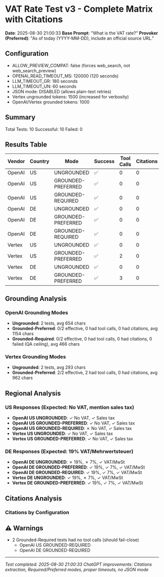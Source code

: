# VAT Rate Test v3 - Complete Matrix with Citations

**Date**: 2025-08-30 21:00:33
**Base Prompt**: "What is the VAT rate?"
**Provoker (Preferred)**: "As of today (YYYY-MM-DD), include an official source URL."

## Configuration

- ALLOW_PREVIEW_COMPAT: false (forces web_search, not web_search_preview)
- OPENAI_READ_TIMEOUT_MS: 120000 (120 seconds)
- LLM_TIMEOUT_GR: 180 seconds
- LLM_TIMEOUT_UN: 60 seconds
- JSON mode: DISABLED (allows plain-text retries)
- Vertex ungrounded tokens: 1500 (increased for verbosity)
- OpenAI/Vertex grounded tokens: 1000

## Summary

Total Tests: 10
Successful: 10
Failed: 0

## Results Table

| Vendor | Country | Mode | Success | Tool Calls | Citations | Top 2 Citations | Tokens | Content Length |
|--------|---------|------|---------|------------|-----------|-----------------|--------|----------------|
| OpenAI | US | UNGROUNDED | ✅ | 0 | 0 | None | 196 | 718 |
| OpenAI | US | GROUNDED-PREFERRED | ✅ | 0 | 0 | None | 448 | 1664 |
| OpenAI | US | GROUNDED-REQUIRED | ✅ | 0 | 0 | None | 168 | 604 |
| OpenAI | DE | UNGROUNDED | ✅ | 0 | 0 | None | 155 | 590 |
| OpenAI | DE | GROUNDED-PREFERRED | ✅ | 0 | 0 | None | 184 | 643 |
| OpenAI | DE | GROUNDED-REQUIRED | ✅ | 0 | 0 | None | 84 | 329 |
| Vertex | US | UNGROUNDED | ✅ | 0 | 0 | None | 100 | 349 |
| Vertex | US | GROUNDED-PREFERRED | ✅ | 2 | 0 | None | 267 | 1083 |
| Vertex | DE | UNGROUNDED | ✅ | 0 | 0 | None | 58 | 237 |
| Vertex | DE | GROUNDED-PREFERRED | ✅ | 3 | 0 | None | 212 | 841 |


## Grounding Analysis

### OpenAI Grounding Modes
- **Ungrounded**: 2 tests, avg 654 chars
- **Grounded-Preferred**: 0/2 effective, 0 had tool calls, 0 had citations, avg 1154 chars
- **Grounded-Required**: 0/2 effective, 0 had tool calls, 0 had citations, 0 failed (QA ceiling), avg 466 chars

### Vertex Grounding Modes
- **Ungrounded**: 2 tests, avg 293 chars
- **Grounded-Preferred**: 2/2 effective, 2 had tool calls, 0 had citations, avg 962 chars


## Regional Analysis

### US Responses (Expected: No VAT, mention sales tax)
- **OpenAI US UNGROUNDED**: ✓ No VAT, ✓ Sales tax
- **OpenAI US GROUNDED-PREFERRED**: ✓ No VAT, ✓ Sales tax
- **OpenAI US GROUNDED-REQUIRED**: ✗ No VAT, ✓ Sales tax
- **Vertex US UNGROUNDED**: ✓ No VAT, ✓ Sales tax
- **Vertex US GROUNDED-PREFERRED**: ✓ No VAT, ✓ Sales tax

### DE Responses (Expected: 19% VAT/Mehrwertsteuer)
- **OpenAI DE UNGROUNDED**: ✗ 19%, ✗ 7%, ✓ VAT/MwSt
- **OpenAI DE GROUNDED-PREFERRED**: ✓ 19%, ✓ 7%, ✓ VAT/MwSt
- **OpenAI DE GROUNDED-REQUIRED**: ✓ 19%, ✓ 7%, ✓ VAT/MwSt
- **Vertex DE UNGROUNDED**: ✓ 19%, ✗ 7%, ✓ VAT/MwSt
- **Vertex DE GROUNDED-PREFERRED**: ✓ 19%, ✓ 7%, ✓ VAT/MwSt


## Citations Analysis

### Citations by Configuration


## ⚠️ Warnings

- 2 Grounded-Required tests had no tool calls (should fail-close)
  - OpenAI US GROUNDED-REQUIRED
  - OpenAI DE GROUNDED-REQUIRED


---

*Test completed: 2025-08-30 21:00:33*
*ChatGPT improvements: Citations extraction, Required/Preferred modes, proper timeouts, no JSON mode*
